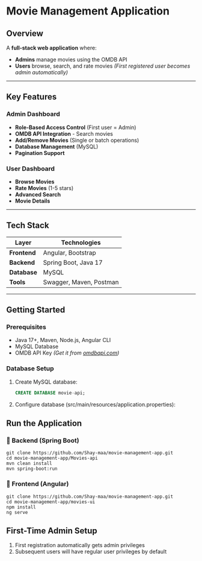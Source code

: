 # Movie Management Application 

## Overview
A **full-stack web application** where:
-  **Admins** manage movies using the OMDB API 
-  **Users** browse, search, and rate movies
*(First registered user becomes admin automatically)*

---

## Key Features

###  Admin Dashboard
-  **Role-Based Access Control** (First user = Admin)
-  **OMDB API Integration** - Search movies
-  **Add/Remove Movies** (Single or batch operations)
-  **Database Management** (MySQL)
-  **Pagination Support**

###  User Dashboard
-  **Browse Movies** 
-  **Rate Movies** (1-5 stars)
-  **Advanced Search**
-  **Movie Details** 
---

## Tech Stack 
| Layer       | Technologies                  |  
|-------------|-------------------------------|
| **Frontend**| Angular, Bootstrap|
| **Backend** | Spring Boot, Java 17          |
| **Database**| MySQL                         |
| **Tools**   | Swagger, Maven, Postman       |

---

## Getting Started

### Prerequisites
- Java 17+, Maven, Node.js, Angular CLI
- MySQL Database
- OMDB API Key *(Get it from [omdbapi.com](https://www.omdbapi.com/))*

### Database Setup
1. Create MySQL database:
   ```sql
   CREATE DATABASE movie-api;
2. Configure database (src/main/resources/application.properties):

## Run the Application

### 🔹 Backend (Spring Boot)
    git clone https://github.com/Shay-maa/movie-management-app.git
    cd movie-management-app/Movies-api
    mvn clean install
    mvn spring-boot:run


### 🔹 Frontend (Angular)
    git clone https://github.com/Shay-maa/movie-management-app.git
    cd movie-management-app/movies-ui
    npm install
    ng serve

## First-Time Admin Setup

1. First registration automatically gets admin privileges
2. Subsequent users will have regular user privileges by default
